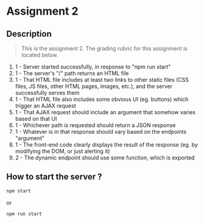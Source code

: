 # Assignment 2

## Description

>This is the assignment 2.
>The grading rubric for this assignment is located below.

1. 1 - Server started successfully, in response to "npm run start"
2. 1 - The server's "/" path returns an HTML file
3. 1 - That HTML file includes at least  two links to other static files (CSS files, JS files, other HTML pages, images, etc.), and the server successfully serves them
4. 1 - That HTML file also includes some obvious UI (eg. buttons) which trigger an AJAX request
5. 1 - That AJAX request should include an argument that somehow varies based on that UI
6. 1 - Whichever path is requested should return a JSON response
7. 1 - Whatever is in that response should vary based on the endpoints "argument"
8. 1 - The front-end code clearly displays the result of the response (eg. by modifying the DOM, or just alerting it)
9. 2 - The dynamic endpoint should use some function, which is exported


## How to start the server ?

```bash
npm start
```

or

```bash
npm run start
```